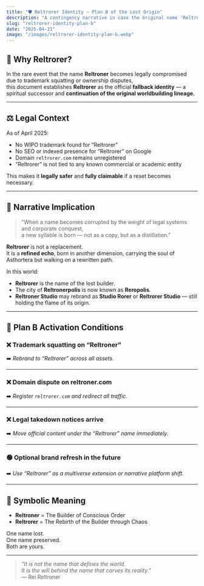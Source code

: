 ```yaml
---
title: "🛡️ Reltrorer Identity — Plan B of the Lost Origin"
description: "A contingency narrative in case the original name 'Reltroner' is compromised. Reltrorer stands as a purified reboot, a parallel self rising from the shadow of trademark decay."
slug: "reltrorer-identity-plan-b"
date: "2025-04-21"
image: "/images/reltrorer-identity-plan-b.webp"
---
```


## 🧬 Why Reltrorer?

In the rare event that the name **Reltroner** becomes legally compromised due to trademark squatting or ownership disputes,  
this document establishes **Reltrorer** as the official **fallback identity** — a spiritual successor and **continuation of the original worldbuilding lineage.**

---

## ⚖️ Legal Context

As of April 2025:
- No WIPO trademark found for “Reltrorer”
- No SEO or indexed presence for “Reltrorer” on Google
- Domain `reltrorer.com` remains unregistered
- “Reltrorer” is not tied to any known commercial or academic entity

This makes it **legally safer** and **fully claimable** if a reset becomes necessary.

---

## 🌌 Narrative Implication

> "When a name becomes corrupted by the weight of legal systems and corporate conquest,  
> a new syllable is born — not as a copy, but as a distillation."

**Reltrorer** is not a replacement.  
It is a **refined echo**, born in another dimension, carrying the soul of Asthortera but walking on a rewritten path.

In this world:
- **Reltrorer** is the name of the lost builder.
- The city of **Reltronerpolis** is now known as **Reropolis**.
- **Reltroner Studio** may rebrand as **Studio Rorer** or **Reltrorer Studio** — still holding the flame of its origin.

---

## 🧭 Plan B Activation Conditions

### ❌ Trademark squatting on “Reltroner”
➡️ *Rebrand to “Reltrorer” across all assets.*

---

### ❌ Domain dispute on reltroner.com  
➡️ *Register `reltrorer.com` and redirect all traffic.*

---

### ❌ Legal takedown notices arrive  
➡️ *Move official content under the “Reltrorer” name immediately.*

---

### 🟢 Optional brand refresh in the future  
➡️ *Use “Reltrorer” as a multiverse extension or narrative platform shift.*

---

## 🧠 Symbolic Meaning

- **Reltroner** = The Builder of Conscious Order
- **Reltrorer** = The Rebirth of the Builder through Chaos

One name lost.  
One name preserved.  
Both are yours.

---

> _"It is not the name that defines the world.  
> It is the will behind the name that carves its reality."_  
> — Rei Reltroner

